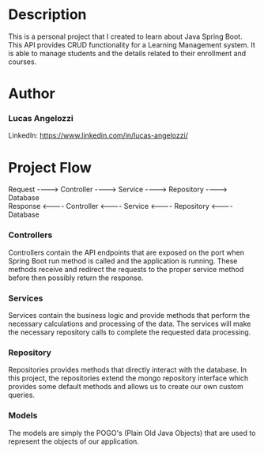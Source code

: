 # Description
This is a personal project that I created to learn about Java Spring Boot. This API provides CRUD functionality for 
a Learning Management system. It is able to manage students and the details related to their enrollment and courses.

# Author
### Lucas Angelozzi
LinkedIn: https://www.linkedin.com/in/lucas-angelozzi/

# Project Flow
Request ----> Controller ----> Service ----> Repository ----> Database \
Response <---- Controller <---- Service <---- Repository <---- Database

### Controllers
Controllers contain the API endpoints that are exposed on the port when Spring Boot run method is called and the 
application is running. These methods receive and redirect the requests to the proper service method before then 
possibly return the response.

### Services
Services contain the business logic and provide methods that perform the necessary calculations and processing of 
the data. The services will make the necessary repository calls to complete the requested data processing.

### Repository
Repositories provides methods that directly interact with the database. In this project, the repositories extend the 
mongo repository interface which provides some default methods and allows us to create our own custom queries.

### Models
The models are simply the POGO's (Plain Old Java Objects) that are used to represent the objects of our application.